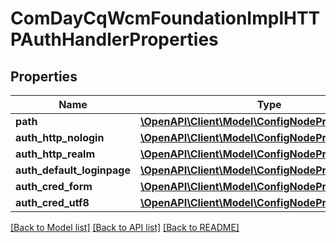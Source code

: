 # ComDayCqWcmFoundationImplHTTPAuthHandlerProperties

## Properties
Name | Type | Description | Notes
------------ | ------------- | ------------- | -------------
**path** | [**\OpenAPI\Client\Model\ConfigNodePropertyString**](ConfigNodePropertyString.md) |  | [optional] 
**auth_http_nologin** | [**\OpenAPI\Client\Model\ConfigNodePropertyBoolean**](ConfigNodePropertyBoolean.md) |  | [optional] 
**auth_http_realm** | [**\OpenAPI\Client\Model\ConfigNodePropertyString**](ConfigNodePropertyString.md) |  | [optional] 
**auth_default_loginpage** | [**\OpenAPI\Client\Model\ConfigNodePropertyString**](ConfigNodePropertyString.md) |  | [optional] 
**auth_cred_form** | [**\OpenAPI\Client\Model\ConfigNodePropertyArray**](ConfigNodePropertyArray.md) |  | [optional] 
**auth_cred_utf8** | [**\OpenAPI\Client\Model\ConfigNodePropertyArray**](ConfigNodePropertyArray.md) |  | [optional] 

[[Back to Model list]](../README.md#documentation-for-models) [[Back to API list]](../README.md#documentation-for-api-endpoints) [[Back to README]](../README.md)


